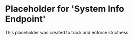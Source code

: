 ﻿# Placeholder for 'System Info Endpoint'
This placeholder was created to track and enforce strictness.
